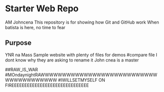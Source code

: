 # Starter Web Repo
AM Johncena
This repository is for showing how Git and GitHub work
When batista is here, no time to fear
## Purpose
YNR na Mass
Sample website with plenty of files for demos
#compare file
I dont know why they are asking to rename it
John cnea is a master

##RAW_IS_WAR
#MOndaynightRAWWWWWWWWWWWWWWWWWWWWWWWWWWWWWWWWWWWWWWW
#IWILLSETMYSELF ON FIREEEEEEEEEEEEEEEEEEEEEEEEEEEEEE
